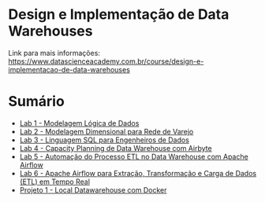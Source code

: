 # Design e Implementação de Data Warehouses

Link para mais informações: https://www.datascienceacademy.com.br/course/design-e-implementacao-de-data-warehouses

# Sumário

- [Lab 1 - Modelagem Lógica de Dados](./Projeto%201%20-%20Local%20Datawarehouse%20com%20Docker/) 
- [Lab 2 - Modelagem Dimensional para Rede de Varejo](./Lab%202%20-%20Modelagem%20Dimensional%20para%20Rede%20de%20Varejo/)
- [Lab 3 - Linguagem SQL para Engenheiros de Dados](./Lab%203%20-%20Linguagem%20SQL%20para%20Engenheiros%20de%20Dados/)
- [Lab 4 - Capacity Planning de Data Warehouse com Airbyte](./Lab%204%20-%20Capacity%20Planning%20de%20Data%20Warehouse%20com%20Airbyte/)
- [Lab 5 - Automação do Processo ETL no Data Warehouse com Apache Airflow](./Lab%205%20-%20Automação%20do%20Processo%20ETL%20no%20Data%20Warehouse%20com%20Apache%20Airflow/)
- [Lab 6 - Apache Airflow para Extração, Transformação e Carga de Dados (ETL) em Tempo Real](./Lab%206%20-%20Apache%20Airflow%20para%20Extração,%20Transformação%20e%20Carga%20de%20Dados%20(ETL)%20em%20Tempo%20Real/)
- [Projeto 1 - Local Datawarehouse com Docker](./Projeto%201%20-%20Local%20Datawarehouse%20com%20Docker/)